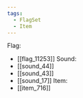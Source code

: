 ```yaml
---
tags:
  - FlagSet
  - Item
---
```

Flag:
- [[flag_11253]]
Sound:
- [[sound_44]]
- [[sound_43]]
- [[sound_17]]
Item:
- [[item_716]]
